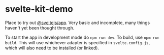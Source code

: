 # svelte-kit-demo

Place to try out [@sveltejs/app](https://github.com/sveltejs/kit). Very basic and incomplete, many things haven't yet been thought through.

To start the app in development mode do `npm run dev`. To build, use `npm run build`. This will use whichever adapter is specified in `svelte.config.js`, which will also need to be installed (or linked).